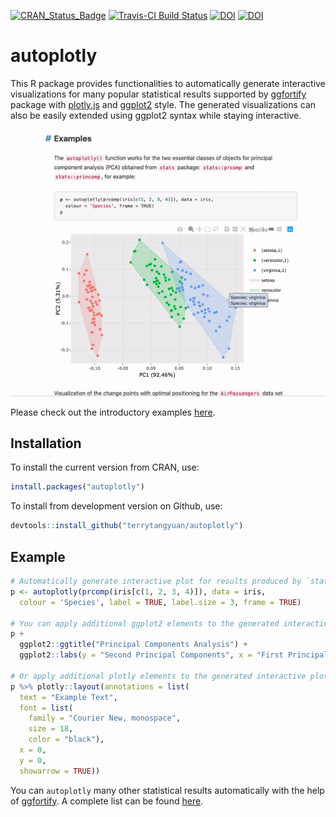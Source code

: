[![CRAN_Status_Badge](http://www.r-pkg.org/badges/version/autoplotly)](https://cran.r-project.org/package=autoplotly)
[![Travis-CI Build Status](https://travis-ci.org/terrytangyuan/autoplotly.svg?branch=master)](https://travis-ci.org/terrytangyuan/autoplotly) 
[![DOI](https://zenodo.org/badge/116608209.svg)](https://zenodo.org/badge/latestdoi/116608209)
[![DOI](http://joss.theoj.org/papers/10.21105/joss.00657/status.svg)](https://doi.org/10.21105/joss.00657)

# autoplotly

This R package provides functionalities to automatically generate interactive visualizations for many
popular statistical results supported by [ggfortify](https://github.com/sinhrks/ggfortify)
package with [plotly.js](https://plot.ly) and [ggplot2](http://ggplot2.tidyverse.org/) style.
The generated visualizations can also be easily extended using ggplot2 syntax while staying interactive. 

![autoplotly-demo](images/autoplotly-demo.gif)

Please check out the introductory examples [here](https://terrytangyuan.github.io/2018/02/12/autoplotly-intro/).

## Installation

To install the current version from CRAN, use:

``` r
install.packages("autoplotly")
```

To install from development version on Github, use:

``` r
devtools::install_github("terrytangyuan/autoplotly")
```

## Example

``` r
# Automatically generate interactive plot for results produced by `stats::prcomp`
p <- autoplotly(prcomp(iris[c(1, 2, 3, 4)]), data = iris,
  colour = 'Species', label = TRUE, label.size = 3, frame = TRUE)

# You can apply additional ggplot2 elements to the generated interactive plot
p +
  ggplot2::ggtitle("Principal Components Analysis") +
  ggplot2::labs(y = "Second Principal Components", x = "First Principal Components")

# Or apply additional plotly elements to the generated interactive plot
p %>% plotly::layout(annotations = list(
  text = "Example Text",
  font = list(
    family = "Courier New, monospace",
    size = 18,
    color = "black"),
  x = 0,
  y = 0,
  showarrow = TRUE))
```

You can `autoplotly` many other statistical results automatically with the help of [ggfortify](https://github.com/sinhrks/ggfortify). A complete list can be found [here](https://github.com/sinhrks/ggfortify#coverage).
